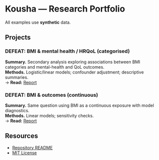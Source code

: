 # Kousha — Research Portfolio
All examples use **synthetic** data.

## Projects
### DEFEAT: BMI & mental health / HRQoL (categorised)
**Summary.** Secondary analysis exploring associations between BMI categories and mental-health and QoL outcomes.  
**Methods.** Logistic/linear models; confounder adjustment; descriptive summaries.  
→ **Read:** [Report](DEFEAT-BMI-categorised/index.html)

### DEFEAT: BMI & outcomes (continuous)
**Summary.** Same question using BMI as a continuous exposure with model diagnostics.  
**Methods.** Linear models; sensitivity checks.  
→ **Read:** [Report](DEFEAT-BMI-continuous/index.html)

## Resources
- [Repository README](https://github.com/kousha1234/Research-portfolio#readme)
- [MIT License](https://github.com/kousha1234/Research-portfolio/blob/main/LICENSE)
